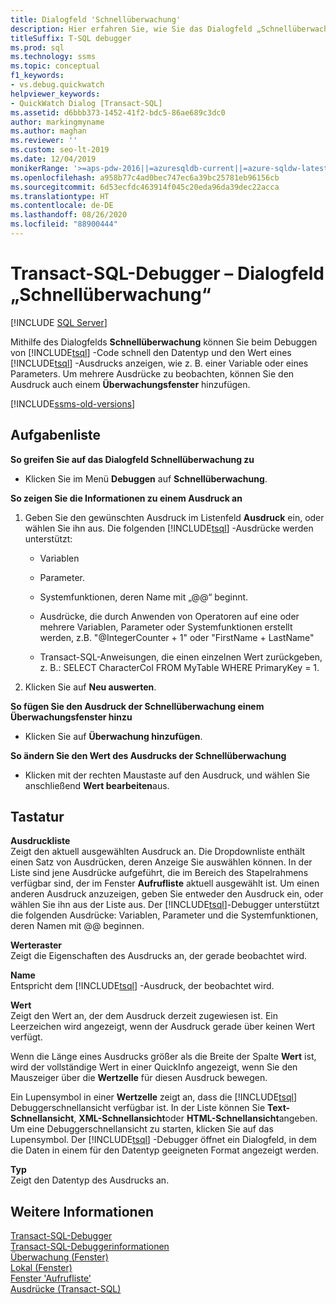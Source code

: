 ```yaml
---
title: Dialogfeld 'Schnellüberwachung'
description: Hier erfahren Sie, wie Sie das Dialogfeld „Schnellüberwachung“ beim Debuggen von Code verwenden, um schnell den Datentyp und den Wert eines Transact-SQL-Ausdrucks (z. B. einer Variablen) anzuzeigen.
titleSuffix: T-SQL debugger
ms.prod: sql
ms.technology: ssms
ms.topic: conceptual
f1_keywords:
- vs.debug.quickwatch
helpviewer_keywords:
- QuickWatch Dialog [Transact-SQL]
ms.assetid: d6bbb373-1452-41f2-bdc5-86ae689c3dc0
author: markingmyname
ms.author: maghan
ms.reviewer: ''
ms.custom: seo-lt-2019
ms.date: 12/04/2019
monikerRange: '>=aps-pdw-2016||=azuresqldb-current||=azure-sqldw-latest||>=sql-server-2016||=sqlallproducts-allversions||>=sql-server-linux-2017||=azuresqldb-mi-current'
ms.openlocfilehash: a958b77c4ad0bec747ec6a39bc25781eb96156cb
ms.sourcegitcommit: 6d53ecfdc463914f045c20eda96da39dec22acca
ms.translationtype: HT
ms.contentlocale: de-DE
ms.lasthandoff: 08/26/2020
ms.locfileid: "88900444"
---
```

# <a name="transact-sql-debugger---quickwatch-dialog-box"></a>Transact-SQL-Debugger – Dialogfeld „Schnellüberwachung“

 [!INCLUDE [SQL Server](../../includes/applies-to-version/sqlserver.md)]

Mithilfe des Dialogfelds **Schnellüberwachung** können Sie beim Debuggen von [!INCLUDE[tsql](../../includes/tsql-md.md)] -Code schnell den Datentyp und den Wert eines [!INCLUDE[tsql](../../includes/tsql-md.md)] -Ausdrucks anzeigen, wie z. B. einer Variable oder eines Parameters. Um mehrere Ausdrücke zu beobachten, können Sie den Ausdruck auch einem **Überwachungsfenster** hinzufügen.  

[!INCLUDE[ssms-old-versions](../../includes/ssms-old-versions.md)]

## <a name="task-list"></a>Aufgabenliste

 **So greifen Sie auf das Dialogfeld Schnellüberwachung zu**  
  
-   Klicken Sie im Menü **Debuggen** auf **Schnellüberwachung**.  
  
 **So zeigen Sie die Informationen zu einem Ausdruck an**  
  
1.  Geben Sie den gewünschten Ausdruck im Listenfeld **Ausdruck** ein, oder wählen Sie ihn aus. Die folgenden [!INCLUDE[tsql](../../includes/tsql-md.md)] -Ausdrücke werden unterstützt:  
  
    -   Variablen  
  
    -   Parameter.  
  
    -   Systemfunktionen, deren Name mit „@@“ beginnt.  
  
    -   Ausdrücke, die durch Anwenden von Operatoren auf eine oder mehrere Variablen, Parameter oder Systemfunktionen erstellt werden, z.B. "@IntegerCounter + 1" oder "FirstName + LastName"  
  
    -   Transact-SQL-Anweisungen, die einen einzelnen Wert zurückgeben, z. B.: SELECT CharacterCol FROM MyTable WHERE PrimaryKey = 1.  
  
2.  Klicken Sie auf **Neu auswerten**.  
  
 **So fügen Sie den Ausdruck der Schnellüberwachung einem Überwachungsfenster hinzu**  
  
-   Klicken Sie auf **Überwachung hinzufügen**.  
  
 **So ändern Sie den Wert des Ausdrucks der Schnellüberwachung**  
  
-   Klicken mit der rechten Maustaste auf den Ausdruck, und wählen Sie anschließend **Wert bearbeiten**aus.  
  
## <a name="options"></a>Tastatur  
 **Ausdruckliste**  
 Zeigt den aktuell ausgewählten Ausdruck an. Die Dropdownliste enthält einen Satz von Ausdrücken, deren Anzeige Sie auswählen können. In der Liste sind jene Ausdrücke aufgeführt, die im Bereich des Stapelrahmens verfügbar sind, der im Fenster **Aufrufliste** aktuell ausgewählt ist. Um einen anderen Ausdruck anzuzeigen, geben Sie entweder den Ausdruck ein, oder wählen Sie ihn aus der Liste aus. Der [!INCLUDE[tsql](../../includes/tsql-md.md)]-Debugger unterstützt die folgenden Ausdrücke: Variablen, Parameter und die Systemfunktionen, deren Namen mit @@ beginnen.  
  
 **Werteraster**  
 Zeigt die Eigenschaften des Ausdrucks an, der gerade beobachtet wird.  
  
 **Name**  
 Entspricht dem [!INCLUDE[tsql](../../includes/tsql-md.md)] -Ausdruck, der beobachtet wird.  
  
 **Wert**  
 Zeigt den Wert an, der dem Ausdruck derzeit zugewiesen ist. Ein Leerzeichen wird angezeigt, wenn der Ausdruck gerade über keinen Wert verfügt.  
  
 Wenn die Länge eines Ausdrucks größer als die Breite der Spalte **Wert** ist, wird der vollständige Wert in einer QuickInfo angezeigt, wenn Sie den Mauszeiger über die **Wertzelle** für diesen Ausdruck bewegen.  
  
 Ein Lupensymbol in einer **Wertzelle** zeigt an, dass die [!INCLUDE[tsql](../../includes/tsql-md.md)] Debuggerschnellansicht verfügbar ist. In der Liste können Sie **Text-Schnellansicht**, **XML-Schnellansicht**oder **HTML-Schnellansicht**angeben. Um eine Debuggerschnellansicht zu starten, klicken Sie auf das Lupensymbol. Der [!INCLUDE[tsql](../../includes/tsql-md.md)] -Debugger öffnet ein Dialogfeld, in dem die Daten in einem für den Datentyp geeigneten Format angezeigt werden.  
  
 **Typ**  
 Zeigt den Datentyp des Ausdrucks an.  
  
## <a name="see-also"></a>Weitere Informationen  
 [Transact-SQL-Debugger](../../relational-databases/scripting/transact-sql-debugger.md)   
 [Transact-SQL-Debuggerinformationen](../../relational-databases/scripting/transact-sql-debugger-information.md)   
 [Überwachung (Fenster)](../../relational-databases/scripting/transact-sql-debugger-watch-window.md)   
 [Lokal (Fenster)](../../relational-databases/scripting/transact-sql-debugger-locals-window.md)   
 [Fenster 'Aufrufliste'](../../relational-databases/scripting/transact-sql-debugger-call-stack-window.md)   
 [Ausdrücke &#40;Transact-SQL&#41;](../../t-sql/language-elements/expressions-transact-sql.md)  
  
  
